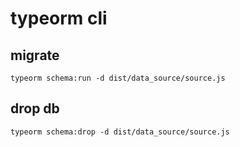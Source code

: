 # typeorm cli

## migrate

```
typeorm schema:run -d dist/data_source/source.js
```

## drop db

```
typeorm schema:drop -d dist/data_source/source.js
```
